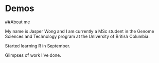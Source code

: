 # Demos

##About me

My name is Jasper Wong and I am currently a MSc student in the Genome Sciences and Technology program at the University of British Columbia.

Started learning R in September.

Glimpses of work I've done.
